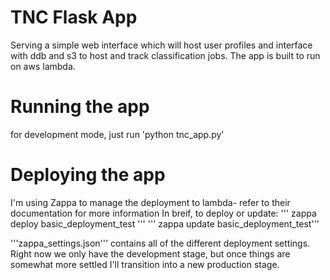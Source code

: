 # TNC Flask App
Serving a simple web interface which will host user profiles and interface with ddb and s3 to host and track classification jobs. The app is built to run on aws lambda.

# Running the app
for development mode, just run 'python tnc_app.py'

# Deploying the app
I'm using Zappa to manage the deployment to lambda- refer to their documentation for more information
In breif, to deploy or update:
''' zappa deploy basic_deployment_test '''
''' zappa update basic_deployment_test'''

'''zappa_settings.json''' contains all of the different deployment settings. Right now we only have the development stage,
but once things are somewhat more settled I'll transition into a new production stage. 